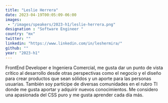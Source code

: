 ```yaml
---
title: "Leslie Herrera"
date: 2023-04-19T00:05:09-06:00
images: 
 - "/images/speakers/2023-h1/leslie-herrera.png"
designation : "Software Engineer "
country: "mx"
twitter: ""
linkedin: "https://www.linkedin.com/in/leshermira/"
github: ""
year: "2023-h1"
---
```


FrontEnd Developer e Ingeniera Comercial, me gusta dar un punto de vista crítico al desarrollo desde otras perspectivas como el negocio y el diseño para crear productos que sean sólidos y un aporte para las personas usuarias. También soy partícipe de diversas comunidades en el rubro TI donde me gusta aportar y adquirir nuevos conocimientos. Me considero una apasionada del CSS puro y me gusta aprender cada día más.